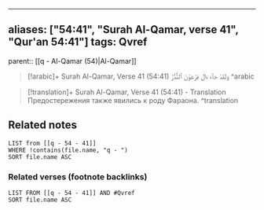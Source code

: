 
---
aliases: ["54:41", "Surah Al-Qamar, verse 41", "Qur'an 54:41"]
tags: Qvref
---

parent:: [[q - Al-Qamar (54)|Al-Qamar]]

> [!arabic]+ Surah Al-Qamar, Verse 41 (54:41)
> <span class="quran-arabic">وَلَقَدْ جَآءَ ءَالَ فِرْعَوْنَ ٱلنُّذُرُ</span>
^arabic

> [!translation]+ Surah Al-Qamar, Verse 41 (54:41) - Translation
> Предостережения также явились к роду Фараона.
^translation



## Related notes
```dataview
LIST from [[q - 54 - 41]]
WHERE !contains(file.name, "q - ")
SORT file.name ASC
```

### Related verses (footnote backlinks)
```dataview
LIST FROM [[q - 54 - 41]] AND #Qvref
SORT file.name ASC
```

